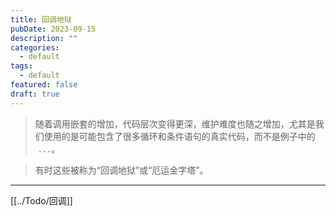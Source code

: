 ```yaml
---
title: 回调地狱
pubDate: 2023-09-15
description: ""
categories:
  - default
tags:
  - default
featured: false
draft: true
---
```

>随着调用嵌套的增加，代码层次变得更深，维护难度也随之增加，尤其是我们使用的是可能包含了很多循环和条件语句的真实代码，而不是例子中的  `...`。

> 有时这些被称为“回调地狱”或“厄运金字塔”。


---
[[../Todo/回调]]
